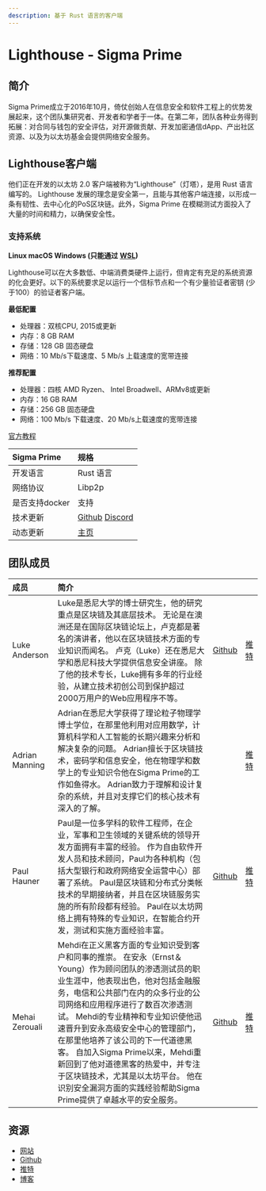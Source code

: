 ```yaml
---
description: 基于 Rust 语言的客户端
---
```


# Lighthouse - Sigma Prime

## 简介

Sigma Prime成立于2016年10月，倚仗创始人在信息安全和软件工程上的优势发展起来，这个团队集研究者、开发者和学者于一体。在第二年，团队各种业务得到拓展：对合同与钱包的安全评估，对开源做贡献、开发加密通信dApp、产出社区资源、以及为以太坊基金会提供网络安全服务。

## Lighthouse客户端

他们正在开发的以太坊 2.0 客户端被称为“Lighthouse”（灯塔），是用 Rust 语言编写的。                                                                                                          Lighthouse 发展的理念是安全第一，且能与其他客户端连接，以形成一条有韧性、去中心化的PoS区块链。此外，Sigma Prime 在模糊测试方面投入了大量的时间和精力，以确保安全性。

### 支持系统

  **Linux  macOS  Windows \(只能通过** [**WSL**](https://docs.microsoft.com/en-us/windows/wsl/about)**\)**

Lighthouse可以在大多数低、中端消费类硬件上运行，但肯定有充足的系统资源的化会更好。以下的系统要求足以运行一个信标节点和一个有少量验证者密钥 \(少于100）的验证者客户端。

**最低配置**

* 处理器：双核CPU, 2015或更新
* 内存：8 GB RAM
* 存储：128 GB 固态硬盘
* 网络：10 Mb/s下载速度、5 Mb/s 上载速度的宽带连接

**推荐配置**

* 处理器：四核 AMD Ryzen、 Intel Broadwell、ARMv8或更新
* 内存：16 GB RAM
* 存储：256 GB 固态硬盘
* 网络：100 Mb/s 下载速度、20 Mb/s上载速度的宽带连接

[官方教程](https://lighthouse-book.sigmaprime.io/intro.html)



| Sigma Prime | 规格 |
| :--- | :--- |
| 开发语言 | Rust 语言 |
| 网络协议 | Libp2p |
| 是否支持docker | 支持 |
| 技术更新 | [Github](https://github.com/sigp/lighthouse/)  [Discord](https://discord.gg/WzufD78/) |
| 动态更新 | [主页](https://lighthouse.sigmaprime.io/) |

## 团队成员

| 成员 | 简介 |  |  |
| :--- | :--- | :--- | :--- |
| Luke Anderson | Luke是悉尼大学的博士研究生，他的研究重点是区块链及其底层技术。 无论是在澳洲还是在国际区块链论坛上，卢克都是著名的演讲者，他以在区块链技术方面的专业知识而闻名。 卢克（Luke）还在悉尼大学和悉尼科技大学提供信息安全讲座。 除了他的技术专长，Luke拥有多年的行业经验，从建立技术初创公司到保护超过2000万用户的Web应用程序不等。 | [Github](https://github.com/spble?tab=overview&org=ethereum) | [推特](https://twitter.com/spble) |
| Adrian Manning | Adrian在悉尼大学获得了理论粒子物理学博士学位，在那里他利用对应用数学，计算机科学和人工智能的长期兴趣来分析和解决复杂的问题。 Adrian擅长于区块链技术，密码学和信息安全，他在物理学和数学上的专业知识令他在Sigma Prime的工作如鱼得水。 Adrian致力于理解和设计复杂的系统，并且对支撑它们的核心技术有深入的了解。 |  | [推特](https://twitter.com/AgeManning) |
| Paul Hauner | Paul是一位多学科的软件工程师，在企业，军事和卫生领域的关键系统的领导开发方面拥有丰富的经验。 作为自由软件开发人员和技术顾问，Paul为各种机构（包括大型银行和政府网络安全运营中心）部署了系统。 Paul是区块链和分布式分类帐技术的早期接纳者，并且在区块链服务实施的所有阶段都有经验。 Paul在以太坊网络上拥有特殊的专业知识，在智能合约开发，测试和实施方面经验丰富。 | [Github](https://github.com/paulhauner) | [推特](https://twitter.com/paulhauner) |
| Mehai Zerouali | Mehdi在正义黑客方面的专业知识受到客户和同事的推崇。 在安永（Ernst＆Young）作为顾问团队的渗透测试员的职业生涯中，他表现出色，他对包括金融服务，电信和公共部门在内的众多行业的公司网络和应用程序进行了数百次渗透测试。 Mehdi的专业精神和专业知识使他迅速晋升到安永高级安全中心的管理部门，在那里他培养了该公司的下一代道德黑客。 自加入Sigma Prime以来，Mehdi重新回到了他对道德黑客的热爱中，并专注于区块链技术，尤其是以太坊平台。 他在识别安全漏洞方面的实践经验帮助Sigma Prime提供了卓越水平的安全服务。 | [Github](https://github.com/zedt3ster) | [推特](https://twitter.com/ethZed) |

## 资源

* [网站](https://sigmaprime.io/)
* [Github](https://github.com/sigp/lighthouse)
* [推特](https://twitter.com/sigp_io)
* [博客](https://blog.sigmaprime.io/)





